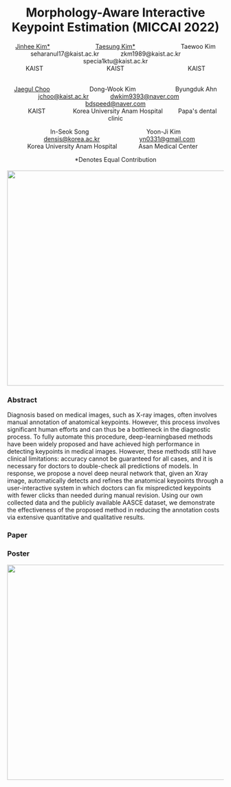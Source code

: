 <div><h1 align="center">Morphology-Aware Interactive Keypoint Estimation (MICCAI 2022)</h1></div>

<div align="center">
  <a href="https://sites.google.com/view/jinhee-kim">Jinhee Kim*</a> &emsp;&emsp;&emsp;&emsp;&emsp;&emsp;&emsp;
  <a href="https://github.com/ts-kim/">Taesung Kim*</a> &emsp;&emsp;&emsp;&emsp;&emsp;&emsp;&emsp;
  Taewoo Kim<br>
  seharanul17@kaist.ac.kr &emsp;&emsp;&emsp; zkm1989@kaist.ac.kr &emsp;&emsp;&emsp; specia1ktu@kaist.ac.kr<br>
  KAIST &emsp;&emsp;&emsp;&emsp;&emsp;&emsp;&emsp;&emsp;&emsp;&emsp; KAIST &emsp;&emsp;&emsp;&emsp;&emsp;&emsp;&emsp;&emsp;&emsp;&emsp; KAIST<br><br>

  <a href="https://sites.google.com/site/jaegulchoo/">Jaegul Choo</a> &emsp;&emsp;&emsp;&emsp;&emsp;&emsp;
  Dong-Wook Kim &emsp;&emsp;&emsp;&emsp;&emsp;&emsp;
  Byungduk Ahn<br>
  &emsp;jchoo@kaist.ac.kr &emsp;&emsp;&emsp; dwkim9393@naver.com &emsp;&emsp;&emsp; bdspeed@naver.com<br>
  &emsp;&emsp; KAIST &emsp;&emsp;&emsp;&emsp; Korea University Anam Hospital &emsp;&emsp; Papa's dental clinic<br>
  
  In-Seok Song &emsp;&emsp;&emsp;&emsp;&emsp;&emsp;&emsp;&emsp;&emsp; Yoon-Ji Kim<br>&emsp;
  densis@korea.ac.kr &emsp;&emsp;&emsp;&emsp;&emsp;&emsp; yn0331@gmail.com<br>
  Korea University Anam Hospital &emsp;&emsp;&emsp; <span>Asan Medical Center</span>&emsp;
</div>

<div align="center">
*Denotes Equal Contribution
</div>
<br>
<img align="center" src="./video.gif" width="1000px" height="500px">

<div>
<h3>Abstract</h3>

Diagnosis based on medical images, such as X-ray images, often involves manual annotation of anatomical keypoints. However, this process involves significant human efforts and can thus be a bottleneck in the diagnostic process. To fully automate this procedure, deep-learningbased methods have been widely proposed and have achieved high performance in detecting keypoints in medical images. However, these methods still have clinical limitations: accuracy cannot be guaranteed for all cases, and it is necessary for doctors to double-check all predictions of models.
In response, we propose a novel deep neural network that, given an Xray image, automatically detects and refines the anatomical keypoints through a user-interactive system in which doctors can fix mispredicted keypoints with fewer clicks than needed during manual revision. Using our own collected data and the publicly available AASCE dataset, we demonstrate the effectiveness of the proposed method in reducing the annotation costs via extensive quantitative and qualitative results.
</div>

<div>
  <h3>Paper</h3>
  
  
  <h3>Poster</h3>
  <img align="center" src="./online_poster_miccai22.png" width="1000px" height="500px">

  
</div>




